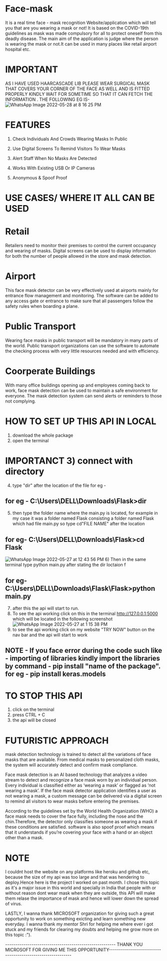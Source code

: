 # Face-mask
It is a real time face - mask recognition Website/application which will tell you that are you wearing a mask or not! It is based on the COVID-19th guidelines as mask was made compulsory for all to protect oneself from this deadly disease.
The main aim of the application is judge where the person is wearing the mask or not.It can be used in many places like retail airport hospital etc.

# IMPORTANT 
AS I HAVE USED HAARCASCADE LIB PLEASE WEAR SURGICAL MASK THAT COVERS YOUR CORNER OF THE FACE AS WELL AND IS FITTED PROPERLY KINDLY WAIT FOR SOMETIME SO THAT IT CAN FETCH THE INFORMATION . THE FOLLOWING EG IS- 
![WhatsApp Image 2022-05-28 at 8 16 25 PM](https://user-images.githubusercontent.com/89337719/170830489-a071fd34-273d-469f-9be0-39f2994d7d1b.jpeg)


# FEATURES
1) Check Individuals And Crowds Wearing Masks In Public

2) Use Digital Screens To Remind Visitors To Wear Masks

3) Alert Staff When No Masks Are Detected

4) Works With Existing USB Or IP Cameras

5) Anonymous & Spoof Proof

# USE CASES/ WHERE IT ALL CAN BE USED

# Retail
Retailers need to monitor their premises to control the current occupancy and wearing of masks. Digital screens can be used to display information for
both the number of people allowed in the store and mask detection.

# Airport
This face mask detector can be very effectively used at airports mainly for entrance flow management and monitoring. The software can be added to any access
gate or entrance to make sure that all passengers follow the safety rules when boarding a plane.

# Public Transport
Wearing face masks in public transport will be mandatory in many parts of the world. Public transport organizations can use the software to automate the checking
process with very little resources needed and with efficiency.

# Coorperate Buildings
With many office buildings opening up and employees coming back to work, face mask detection can be used to maintain a safe environment for everyone. The mask detection 
system can send alerts or reminders to those not complying.










# HOW TO SET UP THIS API IN LOCAL

1) download the whole package 
2) open the terminal
# IMPORTANCT 3) connect with directory
4) type "dir" after the location of the file for eg -
## for eg - C:\Users\DELL\Downloads\Flask>dir
5) then type the folder name where the main.py is located, for example in my case it was a folder named Flask consisting a folder named Flask which had file main.py
so type cd"FILE NAME" after the location 
## for eg- C:\Users\DELL\Downloads\Flask>cd Flask
![WhatsApp Image 2022-05-27 at 12 43 56 PM](https://user-images.githubusercontent.com/89337719/170650290-89f88236-2f1c-4120-9a5c-117d634609e3.jpeg)
6) Then in the same terminal type python main.py after stating the dir loctaion f
## for eg- C:\Users\DELL\Downloads\Flask\Flask>python main.py
7) after this the api will start to run.
8) To see the api working click on this in the terminal http://127.0.0.1:5000
which will be located in the following screenshot
 ![WhatsApp Image 2022-05-27 at 1 15 38 PM](https://user-images.githubusercontent.com/89337719/170654301-9a432e94-de14-406b-b2c9-1e5c1b927dc3.jpeg)
9) to see the api working click on my website "TRY NOW" button on the nav bar and the api will start to work
## NOTE - If you face error during the code such like - importing of libraries kindly import the libraries by command - pip install "name of the package".           for eg - pip install keras.models


# TO STOP THIS API 
1) click on the terminal 
2) press CTRL + C
3) the api will be closed 






# FUTURISTIC APPROACH
mask detection technology is trained to detect all the variations of face masks that are available. From medical masks to personalized cloth masks, the system will
accurately detect and confirm mask compliance.

Face mask detection is an AI based technology that analyzes a video stream to detect and recognize a face mask worn by an individual person. Every individual is 
classified either as ‘wearing a mask’ or flagged as ‘not wearing a mask’. If the face mask detector application identifies a user as not wearing a mask, a custom 
message can be delivered via a digital screen to remind all visitors to wear masks before entering the premises.

According to the guidelines set by the World Health Organization (WHO) a face mask needs to cover the face fully, including the nose and the chin.Therefore, the
detector only classifies someone as wearing a mask if these conditions are satisfied. software is also spoof proof which means that it understands if you’re
covering your face with a hand or an object other than a mask.






# NOTE
I couldnt host the website on any platforms like heroku and github etc, because the size of my api was too large and that was hendering to deploy.Hence here is the 
project I worked on past month. I chose this topic as it's a major issue in this world and specially in India that people with or without reason dont wear mask
when they are outside, this API will make them relase the importance of mask and hence will lower down the spread of virus.

LASTLY, I wanna thank MICROSOFT organization for giving such a great opportunity to work on something exicting and learn something new everyday. 
I wanna thank my mentor Shri for helping me where ever i got stuck and my friends for clearing my doubts and helping me grow more on this topic :"). 

------------------------------------------------------- THANK YOU MICROSOFT FOR GIVING ME THIS OPPORTUNITY-----------------------------------------------------------

